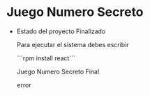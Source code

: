 <h1>Juego Numero Secreto</h1>

- Estado del proyecto Finalizado

  Para ejecutar el sistema debes escribir

  ´´´rpm install react´´´

  Juego Numero Secreto Final

  error


